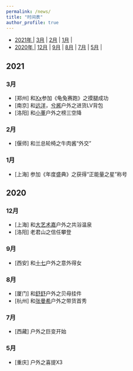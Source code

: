 ```yaml
---
permalink: /news/
title: "时间表"
author_profile: true
---
```


- [ 2021年 ](#head1)
	 | [3月](#head3) | [2月](#head4) | [1月](#head5) |
- [ 2020年 ](#head6)
	| [12月](#head7) | [9月](#head8) | [8月](#head9) | [7月](#head10) | [5月](#head11) |

## <span id="head1"> 2021</span>


### <span id="head3"> 3月</span>

* [郑州] 和[Xx](https://www.douyu.com/1402692)参加《龟兔赛跑》之摸腿成功
* [南京] 和[远洋](https://www.douyu.com/37)，[兮酱](https://www.douyu.com/1347617)户外之进货LV背包
* [洛阳] 和[小董](https://www.douyu.com/11118)户外之榜三空降

### <span id="head4"> 2月</span>

* [偃师] 和兰总轮椅之牛肉酱“外交”

### <span id="head5"> 1月</span>

* [上海] 参加《年度盛典》之获得“正能量之星”称号

## <span id="head6"> 2020</span>

### <span id="head7"> 12月</span>

* [上海] 和[大艺术嘉](https://www.douyu.com/3917746)户外之共浴温泉
* [洛阳] 老君山之信任攀登

### <span id="head8"> 9月</span>

* [西安] 和[十七](https://www.douyu.com/792252)户外之意外得女

### <span id="head9"> 8月</span>

* [厦门] 和[舒舒](https://www.douyu.com/4612531)户外之贝母挂件
* [杭州] 和[张曼希](https://www.douyu.com/6727718)户外之带货首秀

### <span id="head10"> 7月</span>

* [西藏] 户外之巨变开始

### <span id="head11"> 5月</span>

* [重庆] 户外之喜提X3
